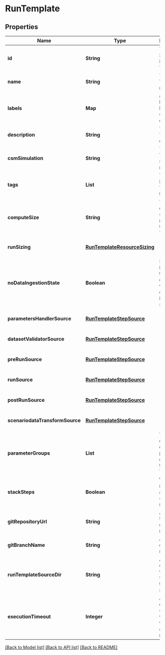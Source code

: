 # RunTemplate
## Properties

| Name | Type | Description | Notes |
|------------ | ------------- | ------------- | -------------|
| **id** | **String** | The Solution Run Template id | [default to null] |
| **name** | **String** | The Run Template name | [optional] [default to null] |
| **labels** | **Map** | a translated label with key as ISO 639-1 code | [optional] [default to null] |
| **description** | **String** | The Run Template description | [optional] [default to null] |
| **csmSimulation** | **String** | The Cosmo Tech simulation name | [optional] [default to null] |
| **tags** | **List** | The list of Run Template tags | [optional] [default to null] |
| **computeSize** | **String** | The compute size needed for this Run Template | [optional] [default to null] |
| **runSizing** | [**RunTemplateResourceSizing**](RunTemplateResourceSizing.md) |  | [optional] [default to null] |
| **noDataIngestionState** | **Boolean** | Set to true if the run template does not want to check data ingestion state | [optional] [default to null] |
| **parametersHandlerSource** | [**RunTemplateStepSource**](RunTemplateStepSource.md) |  | [optional] [default to null] |
| **datasetValidatorSource** | [**RunTemplateStepSource**](RunTemplateStepSource.md) |  | [optional] [default to null] |
| **preRunSource** | [**RunTemplateStepSource**](RunTemplateStepSource.md) |  | [optional] [default to null] |
| **runSource** | [**RunTemplateStepSource**](RunTemplateStepSource.md) |  | [optional] [default to null] |
| **postRunSource** | [**RunTemplateStepSource**](RunTemplateStepSource.md) |  | [optional] [default to null] |
| **scenariodataTransformSource** | [**RunTemplateStepSource**](RunTemplateStepSource.md) |  | [optional] [default to null] |
| **parameterGroups** | **List** | The ordered list of parameters groups for the Run Template | [optional] [default to null] |
| **stackSteps** | **Boolean** | Whether or not to stack adjacent scenario run steps | [optional] [default to null] |
| **gitRepositoryUrl** | **String** | An optional URL to the git repository | [optional] [default to null] |
| **gitBranchName** | **String** | An optional git branch name | [optional] [default to null] |
| **runTemplateSourceDir** | **String** | An optional directory where to find the run template source | [optional] [default to null] |
| **executionTimeout** | **Integer** | An optional duration in seconds in which a workflow is allowed to run | [optional] [default to null] |

[[Back to Model list]](../README.md#documentation-for-models) [[Back to API list]](../README.md#documentation-for-api-endpoints) [[Back to README]](../README.md)

